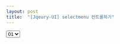 ```yaml
---
layout: post
title:  "[Jqeury-UI] selectmenu 컨트롤하기"
---
```


<select class="selectmenu" id="sel_01">
<option>01</option>
<option>02</option>
<option>03</option>
<option>04</option>
<option>05</option>
</select>

<script>
$('.selectmenu').selectmenu();

</script>

<!--![webjeda gatok responsive jekyll theme]({{site.baseurl}}/images/1806/180602.jpg)-->